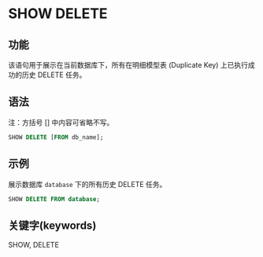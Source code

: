 # SHOW DELETE

## 功能

该语句用于展示在当前数据库下，所有在明细模型表 (Duplicate Key) 上已执行成功的历史 DELETE 任务。

## 语法

注：方括号 [] 中内容可省略不写。

```sql
SHOW DELETE [FROM db_name];
```

## 示例

展示数据库 `database` 下的所有历史 DELETE 任务。

```sql
SHOW DELETE FROM database;
```

## 关键字(keywords)

SHOW, DELETE
